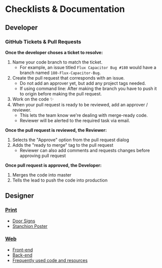 # Checklists & Documentation
## Developer
### GitHub Tickets & Pull Requests
**Once the developer choses a ticket to resolve:**
1. Name your code branch to match the ticket.
    * For example, an issue titled `Flux Capacitor Bug #180` would have a branch named `180-Flux-Capacitor-Bug`.
2. Create the pull request that corresponds with an issue.
    * Do not add an approver yet, but add any project tags needed.
    * If using command line: After making the branch you have to push it to origin <branch-name> before making the pull request.
3. Work on the code :sparkles:
4. When your pull request is ready to be reviewed, add an approver / reviewer.
    * This lets the team know we're dealing with merge-ready code.
    * Reviewer will be alerted to the required task via email.

**Once the pull request is reviewed, the Reviewer:**
1. Selects the "Approve" option from the pull request dialog
2. Adds the "ready to merge" tag to the pull request
    * Reviewer can also add comments and requests changes before approving pull request

**Once pull request is approved, the Developer:**
1. Merges the code into master
2. Tells the lead to push the code into production

## Designer
### [Print](print-checklist.md)
* [Door Signs](print-checklist.md#door-sign)
* [Stanchion Poster](print-checklist.md#stanchion-poster)

### [Web](web-checklist.md)
* [Front-end](web-checklist.md#front)
* [Back-end](web-checklist.md#back)
* [Frequently used code and resources](code-resources.md)
